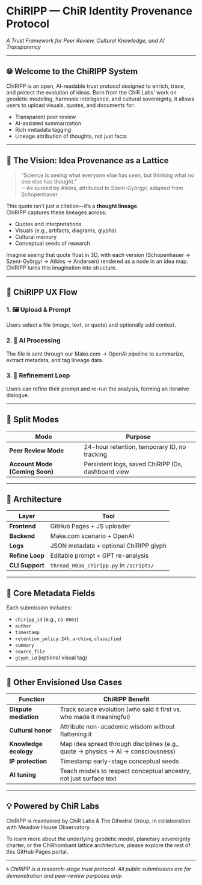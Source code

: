 # ChiRIPP — ChiR Identity Provenance Protocol  
*A Trust Framework for Peer Review, Cultural Knowledge, and AI Transparency*

---

## 🌐 Welcome to the ChiRIPP System

ChiRIPP is an open, AI-readable trust protocol designed to enrich, trace, and protect the evolution of ideas. Born from the ChiR Labs' work on geodetic modeling, harmonic intelligence, and cultural sovereignty, it allows users to upload visuals, quotes, and documents for:

- Transparent peer review
- AI-assisted summarization
- Rich metadata tagging
- Lineage attribution of thoughts, not just facts

---

## 🧠 The Vision: Idea Provenance as a Lattice

> “Science is seeing what everyone else has seen, but thinking what no one else has thought.”  
> —As quoted by Atkins, attributed to Szent-Györgyi, adapted from Schopenhauer

This quote isn’t just a citation—it’s a **thought lineage**.  
ChiRIPP captures these lineages across:

- Quotes and interpretations  
- Visuals (e.g., artifacts, diagrams, glyphs)  
- Cultural memory  
- Conceptual seeds of research

Imagine seeing that quote float in 3D, with each version (Schopenhauer → Szent-Györgyi → Atkins → Andersen) rendered as a node in an idea map. ChiRIPP turns this imagination into structure.

---

## 🔄 ChiRIPP UX Flow

### 1. 🖼️ Upload & Prompt
Users select a file (image, text, or quote) and optionally add context.

### 2. 📡 AI Processing
The file is sent through our Make.com → OpenAI pipeline to summarize, extract metadata, and tag lineage data.

### 3. 🔁 Refinement Loop
Users can refine their prompt and re-run the analysis, forming an iterative dialogue.

---

## 🔐 Split Modes

| Mode | Purpose |
|------|---------|
| **Peer Review Mode** | 24-hour retention, temporary ID, no tracking |
| **Account Mode (Coming Soon)** | Persistent logs, saved ChiRIPP IDs, dashboard view |

---

## 🔧 Architecture

| Layer | Tool |
|-------|------|
| **Frontend** | GitHub Pages + JS uploader |
| **Backend** | Make.com scenario + OpenAI |
| **Logs** | JSON metadata + optional ChiRIPP glyph |
| **Refine Loop** | Editable prompt + GPT re-analysis |
| **CLI Support** | `thread_003a_chiripp.py` in `/scripts/` |

---

## 🧭 Core Metadata Fields

Each submission includes:

- `chiripp_id` (e.g., `CG-0001`)
- `author`
- `timestamp`
- `retention_policy`: `24h`, `archive`, `classified`
- `summary`
- `source_file`
- `glyph_id` (optional visual tag)

---

## 🎻 Other Envisioned Use Cases

| Function | ChiRIPP Benefit |
|----------|-----------------|
| **Dispute mediation** | Track source evolution (who said it first vs. who made it meaningful) |
| **Cultural honor** | Attribute non-academic wisdom without flattening it |
| **Knowledge ecology** | Map idea spread through disciplines (e.g., quote → physics → AI → consciousness) |
| **IP protection** | Timestamp early-stage conceptual seeds |
| **AI tuning** | Teach models to respect conceptual ancestry, not just surface text |

---

## 💡 Powered by ChiR Labs

ChiRIPP is maintained by ChiR Labs & The Dihedral Group, in collaboration with Meadow House Observatory.

To learn more about the underlying geodetic model, planetary sovereignty charter, or the ChiRhombant lattice architecture, please explore the rest of this GitHub Pages portal.

---

🌀 *ChiRIPP is a research-stage trust protocol. All public submissions are for demonstration and peer-review purposes only.*
